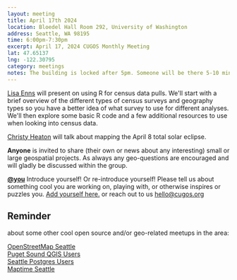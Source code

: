 ```yaml
---
layout: meeting
title: April 17th 2024
location: Bloedel Hall Room 292, University of Washington
address: Seattle, WA 98195
time: 6:00pm-7:30pm
excerpt: April 17, 2024 CUGOS Monthly Meeting
lat: 47.65137
lng: -122.30795
category: meetings
notes: The building is locked after 5pm. Someone will be there 5-10 minutes until 6pm to let us in. If you see nobody around and can't access, call the phone number posted at the door to be let it. We will adjourn to the College Inn Pub for a happy hour after the meeting!
---
```


[Lisa Enns](https://www.ennsanalytics.com/) will present on using R for census data pulls. We'll start with a brief overview of the different types of census surveys and geography types so you have a better idea of what survey to use for different analyses. We'll then explore some basic R code and a few additional resources to use when looking into census data.

[Christy Heaton](https://christyheaton.github.io/) will talk about mapping the April 8 total solar eclipse.

**Anyone** is invited to share (their own or news about any interesting) small or large geospatial projects. As always any geo-questions are encouraged and will gladly be discussed within the group.

**[@you](http://cugos.org/people/)** Introduce yourself! Or re-introduce yourself! Please tell us about something cool you are working on, playing with, or otherwise inspires or puzzles you. [Add yourself here.](https://github.com/cugos/cugos.github.com/blob/main/meetings/_posts/2024-4-17-cugos_monthly.md) or reach out to us hello@cugos.org

## Reminder 
about some other cool open source and/or geo-related meetups in the area:

[OpenStreetMap Seattle](https://www.meetup.com/OpenStreetMap-Seattle/)  
[Puget Sound QGIS Users](https://www.meetup.com/Puget-Sound-QGIS-Users-Group/)  
[Seattle Postgres Users](https://www.meetup.com/Seattle-Postgres/)  
[Maptime Seattle](https://www.meetup.com/MaptimeSEA/)
